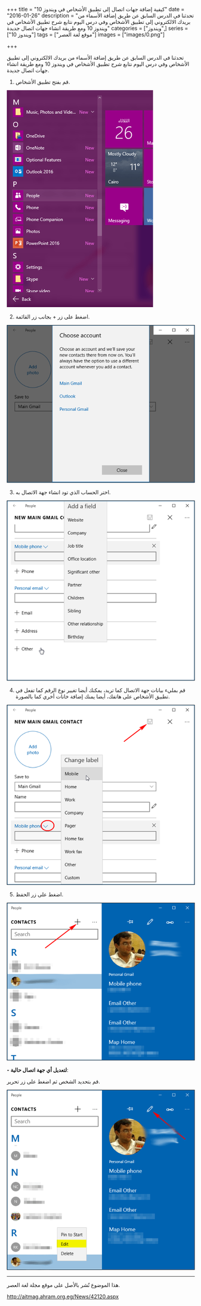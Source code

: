 +++
title = "كيفية إضافة جهات اتصال إلى تطبيق الأشخاص في ويندوز 10"
date = "2016-01-26"
description = "تحدثنا في الدرس السابق عن طريق إضافة الأسماء من بريدك الالكتروني إلى تطبيق الأشخاص وفي درس اليوم نتابع شرح تطبيق الأشخاص في ويندوز 10 ومع طريقة انشاء جهات اتصال جديدة"
categories = ["ويندوز",]
series = ["ويندوز 10"]
tags = ["موقع لغة العصر"]
images = ["images/0.png"]

+++

تحدثنا في الدرس السابق عن طريق إضافة الأسماء من بريدك الالكتروني إلى تطبيق الأشخاص وفي درس اليوم نتابع شرح تطبيق الأشخاص في ويندوز 10 ومع طريقة انشاء جهات اتصال جديدة.


1. قم بفتح تطبيق الأشخاص.

![1](images/1.png)


2. اضغط على زر + بجانب زر القائمة.

![3](images/3.png)


3. اختر الحساب الذي تود انشاء جهة الاتصال به.

![4](images/4.png)


4. قم بمليء بيانات جهة الاتصال كما تريد، يمكنك أيضا تغيير نوع الرقم كما تفعل في تطبيق الأشخاص على هاتفك، أيضا يمنك إضافة خانات أخري كما بالصورة.

![5](images/5.png)


5. اضغط على زر الحفظ.

![2](images/2.png)


**- لتعديل أي جهة اتصال حالية**:


 قم بتحديد الشخص ثم اضغط على زر تحرير.

![6](images/6.png)

---
هذا الموضوع نٌشر باﻷصل على موقع مجلة لغة العصر.

http://aitmag.ahram.org.eg/News/42120.aspx